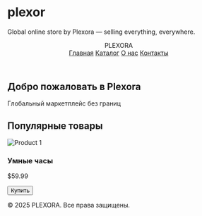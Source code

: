 # plexor
Global online store by Plexora — selling everything, everywhere.
<!DOCTYPE html>
<html lang="ru">
<head>
  <meta charset="UTF-8" />
  <meta name="viewport" content="width=device-width, initial-scale=1.0" />
  <title>Plexora — Глобальный магазин</title>
  <link rel="stylesheet" href="style.css" />
</head>
<body>
  <header>
    <div class="logo">PLEXORA</div>
    <nav>
      <a href="#">Главная</a>
      <a href="#">Каталог</a>
      <a href="#">О нас</a>
      <a href="#">Контакты</a>
    </nav>
  </header>

  <section class="hero">
    <h1>Добро пожаловать в Plexora</h1>
    <p>Глобальный маркетплейс без границ</p>
  </section>

  <section class="products">
    <h2>Популярные товары</h2>
    <div class="product-grid">
      <div class="product-card">
        <img src="https://via.placeholder.com/200" alt="Product 1" />
        <h3>Умные часы</h3>
        <p>$59.99</p>
        <button>Купить</button>
      </div>
    </div>
  </section>

  <footer>
    <p>&copy; 2025 PLEXORA. Все права защищены.</p>
  </footer>
</body>
</html>
